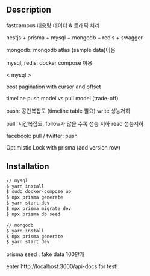 ## Description

fastcampus 대용량 데이터 & 트래픽 처리

nestjs + prisma + mysql + mongodb + redis + swagger

mongodb: mongodb atlas (sample data)이용

mysql, redis: docker compose 이용

< mysql >

post pagination with cursor and offset

timeline push model vs pull model (trade-off)

push: 공간복잡도 (timeline table 필요) write 성능저하

pull: 시간복잡도, follow가 많을 수록 성능 저하 read 성능저하

facebook: pull / twitter: push

Optimistic Lock with prisma (add version row)

## Installation

```bash
// mysql
$ yarn install
$ sudo docker-compose up
$ npx prisma generate
$ yarn start:dev
$ npx prisma migrate dev
$ npx prisma db seed

// mongodb
$ yarn install
$ npx prisma generate
$ yarn start:dev
```

prisma seed : fake data 100만개

enter http://localhost:3000/api-docs for test!
